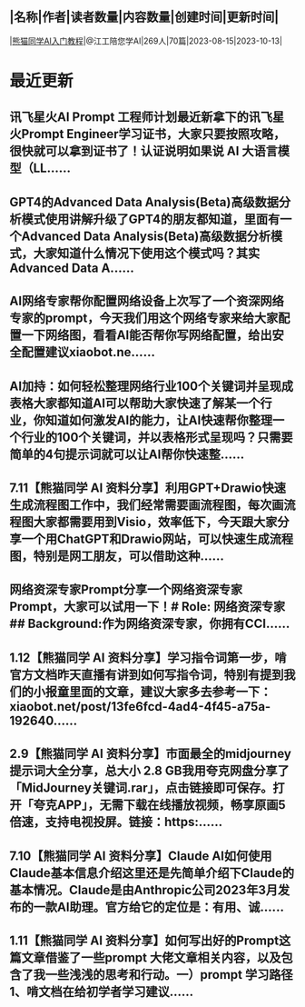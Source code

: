 |名称|作者|读者数量|内容数量|创建时间|更新时间|
---
|[熊猫同学AI入门教程](https://xiaobot.net/p/Panda_AI_Class?refer=0b133df9-27dc-423b-8101-639049001c13)|@江工陪您学AI|269人|70篇|2023-08-15|2023-10-13|

# 最近更新
## 讯飞星火AI Prompt 工程师计划最近新拿下的讯飞星火Prompt Engineer学习证书，大家只要按照攻略，很快就可以拿到证书了！认证说明如果说 AI 大语言模型（LL......
## GPT4的Advanced Data Analysis(Beta)高级数据分析模式使用讲解升级了GPT4的朋友都知道，里面有一个Advanced Data Analysis(Beta)高级数据分析模式，大家知道什么情况下使用这个模式吗？其实Advanced Data A......
## AI网络专家帮你配置网络设备上次写了一个资深网络专家的prompt，今天我们用这个网络专家来给大家配置一下网络图，看看AI能否帮你写网络配置，给出安全配置建议xiaobot.ne......
## AI加持：如何轻松整理网络行业100个关键词并呈现成表格大家都知道AI可以帮助大家快速了解某一个行业，你知道如何激发AI的能力，让AI快速帮你整理一个行业的100个关键词，并以表格形式呈现吗？只需要简单的4句提示词就可以让AI帮你快速整......
## 7.11【熊猫同学 AI 资料分享】利用GPT+Drawio快速生成流程图工作中，我们经常需要画流程图，每次画流程图大家都需要用到Visio，效率低下，今天跟大家分享一个用ChatGPT和Drawio网站，可以快速生成流程图，特别是网工朋友，可以借助这种......
## 网络资深专家Prompt分享一个网络资深专家Prompt，大家可以试用一下！# Role: 网络资深专家## Background:作为网络资深专家，你拥有CCI......
## 1.12【熊猫同学 AI 资料分享】学习指令词第一步，啃官方文档昨天直播有讲到如何写指令词，特别有提到我们的小报童里面的文章，建议大家多去参考一下：xiaobot.net/post/13fe6fcd-4ad4-4f45-a75a-192640......
## 2.9【熊猫同学 AI 资料分享】市面最全的midjourney提示词大全分享，总大小 2.8 GB我用夸克网盘分享了「MidJourney关键词.rar」，点击链接即可保存。打开「夸克APP」，无需下载在线播放视频，畅享原画5倍速，支持电视投屏。链接：https:......
## 7.10【熊猫同学 AI 资料分享】Claude AI如何使用Claude基本信息介绍这里还是先简单介绍下Claude的基本情况。Claude是由Anthropic公司2023年3月发布的一款AI助理。官方给它的定位是：有用、诚......
## 1.11【熊猫同学 AI 资料分享】如何写出好的Prompt这篇文章借鉴了一些prompt 大佬文章相关内容，以及包含了我一些浅浅的思考和行动。一）prompt 学习路径1、啃文档在给初学者学习建议......

